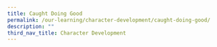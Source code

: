 ```yaml
---
title: Caught Doing Good
permalink: /our-learning/character-development/caught-doing-good/
description: ""
third_nav_title: Character Development
---
```

